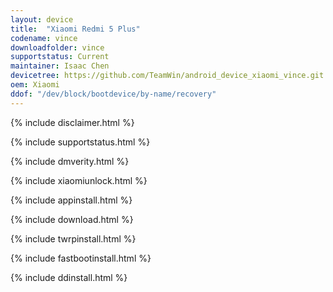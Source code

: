 ```yaml
---
layout: device
title:  "Xiaomi Redmi 5 Plus"
codename: vince
downloadfolder: vince
supportstatus: Current
maintainer: Isaac Chen
devicetree: https://github.com/TeamWin/android_device_xiaomi_vince.git
oem: Xiaomi
ddof: "/dev/block/bootdevice/by-name/recovery"
---
```


{% include disclaimer.html %}

{% include supportstatus.html %}

{% include dmverity.html %}

{% include xiaomiunlock.html %}

{% include appinstall.html %}

{% include download.html %}

{% include twrpinstall.html %}

{% include fastbootinstall.html %}

{% include ddinstall.html %}
